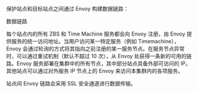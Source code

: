 <?xml version="1.0" encoding="UTF-8"?><?workdir /C:\Users\Admin\AppData\Local\Temp\temp20190708130345612?><?workdir-uri file:/C:/Users/Admin/AppData/Local/Temp/temp20190708130345612/?><?path2project ..\..\..\?><?path2project-uri ../../../?><?path2rootmap-uri ../../../?><topic xmlns:ditaarch="http://dita.oasis-open.org/architecture/2005/" xmlns:dita-ot="http://dita-ot.sourceforge.net/ns/201007/dita-ot" class="- topic/topic " ditaarch:DITAArchVersion="1.2" domains="(topic hi-d) (topic ut-d) (topic indexing-d) (topic hazard-d) (topic abbrev-d) (topic pr-d) (topic sw-d) (topic ui-d)" id="数据链路" xtrf="file:/D:/safehaven/content/concepts/backup-service-white-paper/数据链路.md" xtrc="topic:1;182:3"><title class="- topic/title " xtrf="file:/D:/safehaven/content/concepts/backup-service-white-paper/数据链路.md" xtrc="title:1;182:3">数据链路</title><body class="- topic/body " xtrf="file:/D:/safehaven/content/concepts/backup-service-white-paper/数据链路.md" xtrc="body:1;182:3"><p class="- topic/p " xtrf="file:/D:/safehaven/content/concepts/backup-service-white-paper/数据链路.md" xtrc="p:1;182:3">保护站点和目标站点之间通过 Envoy 构建数据链路：</p><image class="- topic/image " href="b0071afed23de87a069e32c829384519f93503f3.png" placement="break" xtrf="file:/D:/safehaven/content/concepts/backup-service-white-paper/数据链路.md" xtrc="image:1;182:3"><alt class="- topic/alt " xtrf="file:/D:/safehaven/content/concepts/backup-service-white-paper/数据链路.md" xtrc="alt:1;182:3">数据链路</alt></image><p class="- topic/p " xtrf="file:/D:/safehaven/content/concepts/backup-service-white-paper/数据链路.md" xtrc="p:2;182:3">每个站点内的所有 ZBS 和 Time Machine 服务都会向 Envoy 注册，由 Envoy 提供服务的统一访问地址。当用户访问某一特定服务（例如 Timemachine），Envoy 会通过轮询的方式将其指向之前注册的某一服务节点。在服务节点异常时，可以通过重试机制（默认不超过 10 次），从 Envoy 处获得一条新的可用的链路。Envoy 服务部署在集群中的所有节点，其中部分站点具备外部可访问的 IP。其他站点可以通过对外服务 IP 节点上的 Envoy 来访问本集群内的各项服务。</p><p class="- topic/p " xtrf="file:/D:/safehaven/content/concepts/backup-service-white-paper/数据链路.md" xtrc="p:3;182:3">站点间 Envoy 链路会采用 SSL 安全通道进行数据传输。</p></body></topic>